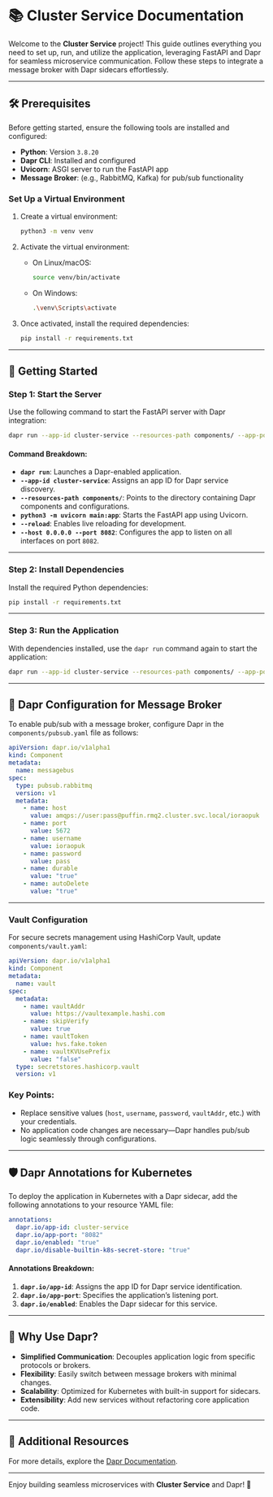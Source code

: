 # 📚 **Cluster Service Documentation**

Welcome to the **Cluster Service** project! This guide outlines everything you need to set up, run, and utilize the application, leveraging FastAPI and Dapr for seamless microservice communication. Follow these steps to integrate a message broker with Dapr sidecars effortlessly.

---

## 🛠 **Prerequisites**

Before getting started, ensure the following tools are installed and configured:

- **Python**: Version `3.8.20`
- **Dapr CLI**: Installed and configured
- **Uvicorn**: ASGI server to run the FastAPI app
- **Message Broker**: (e.g., RabbitMQ, Kafka) for pub/sub functionality

### **Set Up a Virtual Environment**

1. Create a virtual environment:
   ```bash
   python3 -m venv venv
   ```

2. Activate the virtual environment:
   - On Linux/macOS:
     ```bash
     source venv/bin/activate
     ```
   - On Windows:
     ```bash
     .\venv\Scripts\activate
     ```

3. Once activated, install the required dependencies:
   ```bash
   pip install -r requirements.txt
   ```

---

## 🚀 **Getting Started**

### **Step 1: Start the Server**

Use the following command to start the FastAPI server with Dapr integration:

```bash
dapr run --app-id cluster-service --resources-path components/ --app-port 8082 -- gunicorn -w 4 -b 0.0.0.0:8082 main:app
```

#### **Command Breakdown**:

- **`dapr run`**: Launches a Dapr-enabled application.
- **`--app-id cluster-service`**: Assigns an app ID for Dapr service discovery.
- **`--resources-path components/`**: Points to the directory containing Dapr components and configurations.
- **`python3 -m uvicorn main:app`**: Starts the FastAPI app using Uvicorn.
- **`--reload`**: Enables live reloading for development.
- **`--host 0.0.0.0 --port 8082`**: Configures the app to listen on all interfaces on port `8082`.

---

### **Step 2: Install Dependencies**

Install the required Python dependencies:

```bash
pip install -r requirements.txt
```

---

### **Step 3: Run the Application**

With dependencies installed, use the `dapr run` command again to start the application:

```bash
dapr run --app-id cluster-service --resources-path components/ --app-port 8082 -- python3 -m uvicorn main:app --reload --host 0.0.0.0 --port 8082
```

---

## 🔧 **Dapr Configuration for Message Broker**

To enable pub/sub with a message broker, configure Dapr in the `components/pubsub.yaml` file as follows:

```yaml
apiVersion: dapr.io/v1alpha1
kind: Component
metadata:
  name: messagebus
spec:
  type: pubsub.rabbitmq
  version: v1
  metadata:
    - name: host
      value: amqps://user:pass@puffin.rmq2.cluster.svc.local/ioraopuk
    - name: port
      value: 5672
    - name: username
      value: ioraopuk
    - name: password
      value: pass
    - name: durable
      value: "true"
    - name: autoDelete
      value: "true"
```

---

### **Vault Configuration**

For secure secrets management using HashiCorp Vault, update `components/vault.yaml`:

```yaml
apiVersion: dapr.io/v1alpha1
kind: Component
metadata:
  name: vault
spec:
  metadata:
    - name: vaultAddr
      value: https://vaultexample.hashi.com
    - name: skipVerify
      value: true
    - name: vaultToken
      value: hvs.fake.token
    - name: vaultKVUsePrefix
      value: "false"
  type: secretstores.hashicorp.vault
  version: v1
```

### **Key Points**:

- Replace sensitive values (`host`, `username`, `password`, `vaultAddr`, etc.) with your credentials.
- No application code changes are necessary—Dapr handles pub/sub logic seamlessly through configurations.

---

## 🛡 **Dapr Annotations for Kubernetes**

To deploy the application in Kubernetes with a Dapr sidecar, add the following annotations to your resource YAML file:

```yaml
annotations:
  dapr.io/app-id: cluster-service
  dapr.io/app-port: "8082"
  dapr.io/enabled: "true"
  dapr.io/disable-builtin-k8s-secret-store: "true"
```

#### **Annotations Breakdown**:

1. **`dapr.io/app-id`**: Assigns the app ID for Dapr service identification.
2. **`dapr.io/app-port`**: Specifies the application’s listening port.
3. **`dapr.io/enabled`**: Enables the Dapr sidecar for this service.

---

## 🌟 **Why Use Dapr?**

- **Simplified Communication**: Decouples application logic from specific protocols or brokers.
- **Flexibility**: Easily switch between message brokers with minimal changes.
- **Scalability**: Optimized for Kubernetes with built-in support for sidecars.
- **Extensibility**: Add new services without refactoring core application code.

---

## 📖 **Additional Resources**

For more details, explore the [Dapr Documentation](https://github.com/dapr/dapr).

---

Enjoy building seamless microservices with **Cluster Service** and Dapr! 🚀
